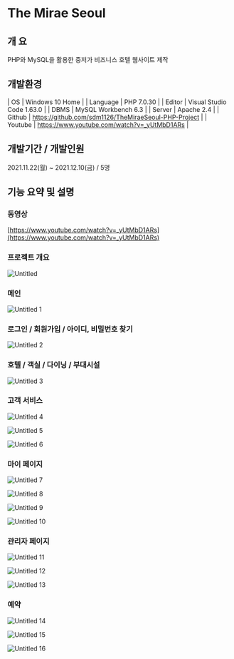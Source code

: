 # The Mirae Seoul

## 개 요

PHP와 MySQL을 활용한 중저가 비즈니스 호텔 웹사이트 제작

## 개발환경

| OS | Windows 10 Home |
| Language | PHP 7.0.30 |
| Editor | Visual Studio Code 1.63.0 |
| DBMS | MySQL Workbench 6.3 |
| Server | Apache 2.4 |
| Github | https://github.com/sdm1126/TheMiraeSeoul-PHP-Project |
| Youtube | https://www.youtube.com/watch?v=_yUtMbD1ARs |

## 개발기간 / 개발인원

2021.11.22(월) ~ 2021.12.10(금) / 5명

## 기능 요약 및 설명

### 동영상

[https://www.youtube.com/watch?v=_yUtMbD1ARs](https://www.youtube.com/watch?v=_yUtMbD1ARs)

### 프로젝트 개요

![Untitled](https://user-images.githubusercontent.com/89497150/148702365-66e6f640-061a-48b2-8c52-452334a3271c.png)

### 메인

![Untitled 1](https://user-images.githubusercontent.com/89497150/148702372-07fba738-63c6-454f-aa41-2dcfee9d2b34.png)

### 로그인 / 회원가입 / 아이디, 비밀번호 찾기

![Untitled 2](https://user-images.githubusercontent.com/89497150/148702374-447e4500-ee3d-483e-9f54-c3c99d5f41c1.png)

### 호텔 / 객실 / 다이닝 / 부대시설

![Untitled 3](https://user-images.githubusercontent.com/89497150/148702375-f5e3338d-e737-4a7b-922e-a85eba48bd26.png)

### 고객 서비스

![Untitled 4](https://user-images.githubusercontent.com/89497150/148702376-ca9029b6-67b6-453c-9578-2924fd4de4c3.png)

![Untitled 5](https://user-images.githubusercontent.com/89497150/148702377-d2dddde4-75dd-41a9-a73f-c426a9312e30.png)

![Untitled 6](https://user-images.githubusercontent.com/89497150/148702378-91ceb57a-fabf-41cf-8a82-d2bb55d8f569.png)

### 마이 페이지

![Untitled 7](https://user-images.githubusercontent.com/89497150/148702379-fb9a2db8-6dde-47d7-9998-f8bf1b0eb716.png)

![Untitled 8](https://user-images.githubusercontent.com/89497150/148702381-336ea856-3d98-4d82-97f2-0258191f6cc8.png)

![Untitled 9](https://user-images.githubusercontent.com/89497150/148702382-2ba60495-ea0f-4ea6-a5b3-a3a05cb3f878.png)

![Untitled 10](https://user-images.githubusercontent.com/89497150/148702384-6fc24aca-cdcd-4ac0-9907-ebccd378f3c9.png)

### 관리자 페이지

![Untitled 11](https://user-images.githubusercontent.com/89497150/148702385-e8997e35-0f8b-456e-a8b3-77f1b280dafa.png)

![Untitled 12](https://user-images.githubusercontent.com/89497150/148702386-adab63e6-2e09-4912-946d-02fc94361d21.png)

![Untitled 13](https://user-images.githubusercontent.com/89497150/148702387-b5a25481-8b25-404a-a6b9-7c5ad4479f5b.png)

### 예약

![Untitled 14](https://user-images.githubusercontent.com/89497150/148702391-e318d371-a6da-4fe5-ab76-030daa5cd38e.png)

![Untitled 15](https://user-images.githubusercontent.com/89497150/148702392-e8ff1fad-f816-47e2-9a01-73da3c9b17ab.png)

![Untitled 16](https://user-images.githubusercontent.com/89497150/148702370-e93ec908-5586-4bb3-8e75-9ac3a3982188.png)
